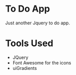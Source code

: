 # To Do App
Just another Jquery to do app.

# Tools Used
  - JQuery
  - Font Awesome for the icons
  - uiGradients